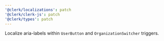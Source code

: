 ```yaml
---
'@clerk/localizations': patch
'@clerk/clerk-js': patch
'@clerk/types': patch
---
```


Localize aria-labels within `UserButton` and `OrganizationSwitcher` triggers.
